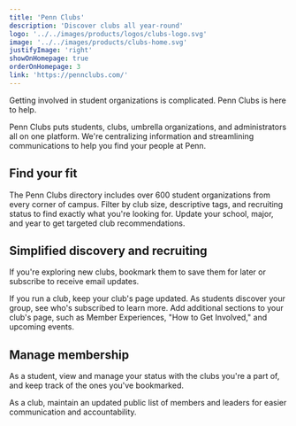 ```yaml
---
title: 'Penn Clubs'
description: 'Discover clubs all year-round'
logo: '../../images/products/logos/clubs-logo.svg'
image: '../../images/products/clubs-home.svg'
justifyImage: 'right'
showOnHomepage: true
orderOnHomepage: 3
link: 'https://pennclubs.com/'
---
```


Getting involved in student organizations is complicated. Penn Clubs is here to help.

Penn Clubs puts students, clubs, umbrella organizations, and administrators all on one platform. We're centralizing information and streamlining communications to help you find your people at Penn.

## Find your fit

The Penn Clubs directory includes over 600 student organizations from every corner of campus. Filter by club size, descriptive tags, and recruiting status to find exactly what you're looking for. Update your school, major, and year to get targeted club recommendations.

## Simplified discovery and recruiting

If you're exploring new clubs, bookmark them to save them for later or subscribe to receive email updates.

If you run a club, keep your club's page updated. As students discover your group, see who's subscribed to learn more. Add additional sections to your club's page, such as Member Experiences, "How to Get Involved," and upcoming events.

## Manage membership

As a student, view and manage your status with the clubs you're a part of, and keep track of the ones you've bookmarked.

As a club, maintain an updated public list of members and leaders for easier communication and accountability.
